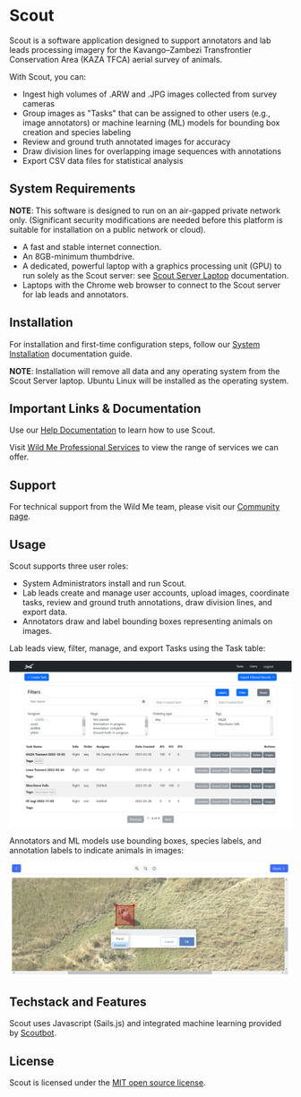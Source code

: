 # Scout

Scout is a software application designed to support annotators and lab leads processing imagery for the Kavango–Zambezi Transfrontier Conservation Area (KAZA TFCA) aerial survey of animals.

With Scout, you can:

* Ingest high volumes of .ARW and .JPG images collected from survey cameras
* Group images as "Tasks" that can be assigned to other users (e.g., image annotators) or machine learning (ML) models for bounding box creation and species labeling
* Review and ground truth annotated images for accuracy
* Draw division lines for overlapping image sequences with annotations
* Export CSV data files for statistical analysis


## System Requirements

**NOTE**: This software is designed to run on an air-gapped private network only. (Significant security modifications are needed before this platform is suitable for installation on a public network or cloud).

* A fast and stable internet connection.
* An 8GB-minimum thumbdrive.
* A dedicated, powerful laptop with a graphics processing unit (GPU) to run solely as the Scout server: see [Scout Server Laptop](https://docs.wildme.org/product-docs/en/scout/system-administrators/system-requirements/#scout-server-laptop) documentation. 
* Laptops with the Chrome web browser to connect to the Scout server for lab leads and annotators.

## Installation

For installation and first-time configuration steps, follow our [System Installation](https://docs.wildme.org/product-docs/en/scout/system-administrators/system-installation/#system-installation) documentation guide. 

**NOTE**: Installation will remove all data and any operating system from the Scout Server laptop. Ubuntu Linux will be installed as the operating system.


## Important Links & Documentation

Use our [Help Documentation](https://docs.wildme.org/product-docs/en/scout/) to learn how to use Scout.

Visit [Wild Me Professional Services](https://www.wildme.org/services) to view the range of services we can offer. 


## Support

For technical support from the Wild Me team, please visit our [Community page](https://community.wildme.org).


## Usage

Scout supports three user roles:

* System Administrators install and run Scout.
* Lab leads create and manage user accounts, upload images, coordinate tasks, review and ground truth annotations, draw division lines, and export data.
* Annotators draw and label bounding boxes representing animals on images.  

Lab leads view, filter, manage, and export Tasks using the Task table:

![Task Table](assets/images/Screenshot-TaskTable-ReadMe.png)

Annotators and ML models use bounding boxes, species labels, and annotation labels to indicate animals in images:

![Annotation](assets/images/Screenshot-Annotation-ReadMe.png)


## Techstack and Features

Scout uses Javascript (Sails.js) and integrated machine learning provided by [Scoutbot](https://github.com/WildMeOrg/scoutbot). 


## License

Scout is licensed under the [MIT open source license](https://opensource.org/license/mit/).

